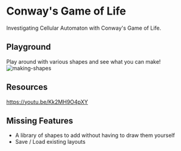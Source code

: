 # Conway's Game of Life

Investigating Cellular Automaton with Conway's Game of Life.

## Playground
Play around with various shapes and see what you can make!
![making-shapes](https://github.com/JBillson/conways-game-of-life/blob/27e221e1f12e0bfc5c625a70570eb6b42c99f9b4/readme/making-shapes.gif)

## Resources
https://youtu.be/Kk2MH9O4pXY

## Missing Features

- A library of shapes to add without having to draw them yourself
- Save / Load existing layouts
